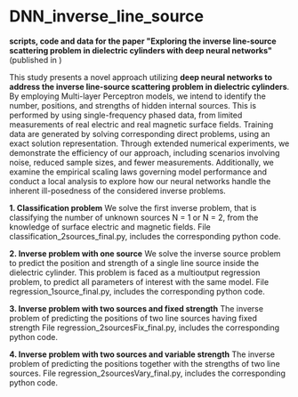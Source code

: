 # DNN_inverse_line_source
**scripts, code and data for the paper "Exploring the inverse line-source scattering problem in dielectric cylinders with deep neural networks"**
(published in )

This study presents a novel approach utilizing **deep neural networks to
address the inverse line-source scattering problem in dielectric cylinders**. By employing
Multi-layer Perceptron models, we intend to identify the number, positions, and
strengths of hidden internal sources. This is performed by using single-frequency
phased data, from limited measurements of real electric and real magnetic surface fields.
Training data are generated by solving corresponding direct problems, using an exact
solution representation. Through extended numerical experiments, we demonstrate
the efficiency of our approach, including scenarios involving noise, reduced sample
sizes, and fewer measurements. Additionally, we examine the empirical scaling laws
governing model performance and conduct a local analysis to explore how our neural
networks handle the inherent ill-posedness of the considered inverse problems. 

**1. Classification problem**
We solve the first inverse problem, that is classifying the number of
unknown sources N = 1 or N = 2, from the knowledge of surface electric and magnetic
fields. File classification_2sources_final.py,  includes the corresponding python code. 

**2. Inverse problem with one source**
We solve the inverse source problem to predict the position and strength
of a single line source inside the dielectric cylinder. This problem is faced as a multioutput
regression problem, to predict all parameters of interest with the same model.
File regression_1source_final.py,  includes the corresponding python code. 

**3. Inverse problem with two sources and fixed strength**
The inverse problem of predicting the positions of two line sources having fixed strength
File regression_2sourcesFix_final.py,  includes the corresponding python code. 

**4. Inverse problem with two sources and variable strength**
The inverse problem of predicting the positions together with the strengths of two line sources.
File regression_2sourcesVary_final.py,  includes the corresponding python code. 
